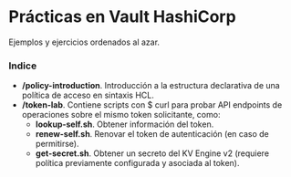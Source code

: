 # Prácticas en Vault HashiCorp

Ejemplos y ejercicios ordenados al azar.

### Indice
- **/policy-introduction**. Introducción a la estructura declarativa de una política de acceso en sintaxis HCL.
- **/token-lab**. Contiene scripts con $ curl para probar API endpoints de operaciones sobre el mismo token solicitante, como:
    - **lookup-self.sh**. Obtener información del token.
    - **renew-self.sh**. Renovar el token de autenticación (en caso de permitirse).
    - **get-secret.sh**. Obtener un secreto del KV Engine v2 (requiere política previamente configurada y asociada al token).
